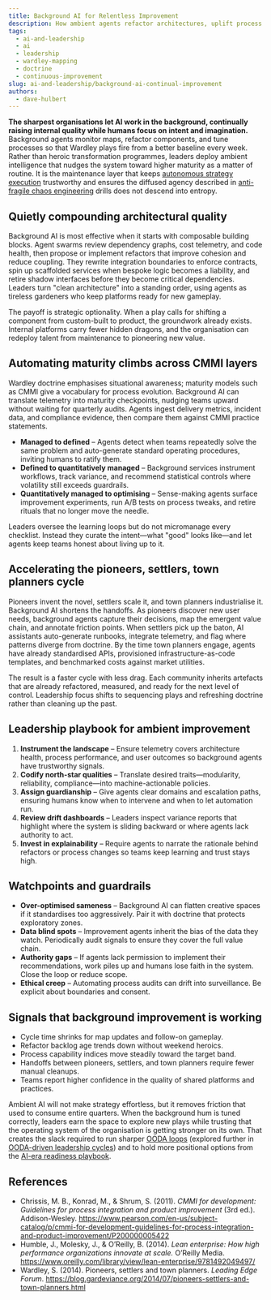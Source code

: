 ```yaml
---
title: Background AI for Relentless Improvement
description: How ambient agents refactor architectures, uplift process maturity, and accelerate Wardley transitions without demanding heroics.
tags:
  - ai-and-leadership
  - ai
  - leadership
  - wardley-mapping
  - doctrine
  - continuous-improvement
slug: ai-and-leadership/background-ai-continual-improvement
authors:
  - dave-hulbert
---
```


**The sharpest organisations let AI work in the background, continually raising internal quality while humans focus on intent and imagination.** Background agents monitor maps, refactor components, and tune processes so that Wardley plays fire from a better baseline every week. Rather than heroic transformation programmes, leaders deploy ambient intelligence that nudges the system toward higher maturity as a matter of routine. It is the maintenance layer that keeps [autonomous strategy execution](/blog/ai-and-leadership/autonomous-strategy-execution) trustworthy and ensures the diffused agency described in [anti-fragile chaos engineering](/blog/ai-and-leadership/anti-fragile-chaos-engineering) drills does not descend into entropy.

<!-- truncate -->

## Quietly compounding architectural quality

Background AI is most effective when it starts with composable building blocks. Agent swarms review dependency graphs, cost telemetry, and code health, then propose or implement refactors that improve cohesion and reduce coupling. They rewrite integration boundaries to enforce contracts, spin up scaffolded services when bespoke logic becomes a liability, and retire shadow interfaces before they become critical dependencies. Leaders turn "clean architecture" into a standing order, using agents as tireless gardeners who keep platforms ready for new gameplay.

The payoff is strategic optionality. When a play calls for shifting a component from custom-built to product, the groundwork already exists. Internal platforms carry fewer hidden dragons, and the organisation can redeploy talent from maintenance to pioneering new value.

## Automating maturity climbs across CMMI layers

Wardley doctrine emphasises situational awareness; maturity models such as CMMI give a vocabulary for process evolution. Background AI can translate telemetry into maturity checkpoints, nudging teams upward without waiting for quarterly audits. Agents ingest delivery metrics, incident data, and compliance evidence, then compare them against CMMI practice statements.

- **Managed to defined** – Agents detect when teams repeatedly solve the same problem and auto-generate standard operating procedures, inviting humans to ratify them.
- **Defined to quantitatively managed** – Background services instrument workflows, track variance, and recommend statistical controls where volatility still exceeds guardrails.
- **Quantitatively managed to optimising** – Sense-making agents surface improvement experiments, run A/B tests on process tweaks, and retire rituals that no longer move the needle.

Leaders oversee the learning loops but do not micromanage every checklist. Instead they curate the intent—what "good" looks like—and let agents keep teams honest about living up to it.

## Accelerating the pioneers, settlers, town planners cycle

Pioneers invent the novel, settlers scale it, and town planners industrialise it. Background AI shortens the handoffs. As pioneers discover new user needs, background agents capture their decisions, map the emergent value chain, and annotate friction points. When settlers pick up the baton, AI assistants auto-generate runbooks, integrate telemetry, and flag where patterns diverge from doctrine. By the time town planners engage, agents have already standardised APIs, provisioned infrastructure-as-code templates, and benchmarked costs against market utilities.

The result is a faster cycle with less drag. Each community inherits artefacts that are already refactored, measured, and ready for the next level of control. Leadership focus shifts to sequencing plays and refreshing doctrine rather than cleaning up the past.

## Leadership playbook for ambient improvement

1. **Instrument the landscape** – Ensure telemetry covers architecture health, process performance, and user outcomes so background agents have trustworthy signals.
2. **Codify north-star qualities** – Translate desired traits—modularity, reliability, compliance—into machine-actionable policies.
3. **Assign guardianship** – Give agents clear domains and escalation paths, ensuring humans know when to intervene and when to let automation run.
4. **Review drift dashboards** – Leaders inspect variance reports that highlight where the system is sliding backward or where agents lack authority to act.
5. **Invest in explainability** – Require agents to narrate the rationale behind refactors or process changes so teams keep learning and trust stays high.

## Watchpoints and guardrails

- **Over-optimised sameness** – Background AI can flatten creative spaces if it standardises too aggressively. Pair it with doctrine that protects exploratory zones.
- **Data blind spots** – Improvement agents inherit the bias of the data they watch. Periodically audit signals to ensure they cover the full value chain.
- **Authority gaps** – If agents lack permission to implement their recommendations, work piles up and humans lose faith in the system. Close the loop or reduce scope.
- **Ethical creep** – Automating process audits can drift into surveillance. Be explicit about boundaries and consent.

## Signals that background improvement is working

- Cycle time shrinks for map updates and follow-on gameplay.
- Refactor backlog age trends down without weekend heroics.
- Process capability indices move steadily toward the target band.
- Handoffs between pioneers, settlers, and town planners require fewer manual cleanups.
- Teams report higher confidence in the quality of shared platforms and practices.

Ambient AI will not make strategy effortless, but it removes friction that used to consume entire quarters. When the background hum is tuned correctly, leaders earn the space to explore new plays while trusting that the operating system of the organisation is getting stronger on its own. That creates the slack required to run sharper [OODA loops](/terms/ooda-loop) (explored further in [OODA-driven leadership cycles](/blog/ai-and-leadership/winning-ai-leadership-cycles-with-the-ooda-loop)) and to hold more positional options from the [AI-era readiness playbook](/blog/ai-and-leadership/positioning-readiness).

## References

- Chrissis, M. B., Konrad, M., & Shrum, S. (2011). *CMMI for development: Guidelines for process integration and product improvement* (3rd ed.). Addison-Wesley. <https://www.pearson.com/en-us/subject-catalog/p/cmmi-for-development-guidelines-for-process-integration-and-product-improvement/P200000005422>
- Humble, J., Molesky, J., & O’Reilly, B. (2014). *Lean enterprise: How high performance organizations innovate at scale.* O’Reilly Media. <https://www.oreilly.com/library/view/lean-enterprise/9781492049497/>
- Wardley, S. (2014). Pioneers, settlers and town planners. *Leading Edge Forum*. <https://blog.gardeviance.org/2014/07/pioneers-settlers-and-town-planners.html>
